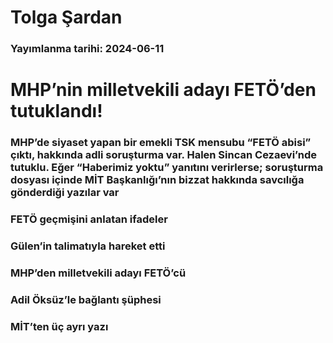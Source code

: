 # Tolga Şardan

### Yayımlanma tarihi: 2024-06-11

# MHP’nin milletvekili adayı FETÖ’den tutuklandı!


### MHP’de siyaset yapan bir emekli TSK mensubu “FETÖ abisi” çıktı, hakkında adli soruşturma var. Halen Sincan Cezaevi’nde tutuklu. Eğer “Haberimiz yoktu” yanıtını verirlerse; soruşturma dosyası içinde MİT Başkanlığı’nın bizzat hakkında savcılığa gönderdiği yazılar var


### FETÖ geçmişini anlatan ifadeler






### Gülen’in talimatıyla hareket etti


### MHP’den milletvekili adayı FETÖ’cü


### Adil Öksüz’le bağlantı şüphesi


### MİT’ten üç ayrı yazı

